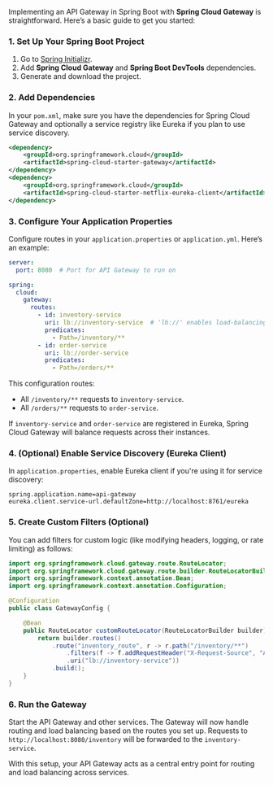 Implementing an API Gateway in Spring Boot with **Spring Cloud Gateway** is straightforward. Here’s a basic guide to get you started:

### 1. Set Up Your Spring Boot Project

1. Go to [Spring Initializr](https://start.spring.io/).
2. Add **Spring Cloud Gateway** and **Spring Boot DevTools** dependencies.
3. Generate and download the project.

### 2. Add Dependencies

In your `pom.xml`, make sure you have the dependencies for Spring Cloud Gateway and optionally a service registry like Eureka if you plan to use service discovery.

```xml
<dependency>
    <groupId>org.springframework.cloud</groupId>
    <artifactId>spring-cloud-starter-gateway</artifactId>
</dependency>
<dependency>
    <groupId>org.springframework.cloud</groupId>
    <artifactId>spring-cloud-starter-netflix-eureka-client</artifactId> <!-- Optional for Service Discovery -->
</dependency>
```

### 3. Configure Your Application Properties

Configure routes in your `application.properties` or `application.yml`. Here’s an example:

```yaml
server:
  port: 8080  # Port for API Gateway to run on

spring:
  cloud:
    gateway:
      routes:
        - id: inventory-service
          uri: lb://inventory-service  # 'lb://' enables load-balancing with a service registry
          predicates:
            - Path=/inventory/**
        - id: order-service
          uri: lb://order-service
          predicates:
            - Path=/orders/**
```

This configuration routes:
- All `/inventory/**` requests to `inventory-service`.
- All `/orders/**` requests to `order-service`.

If `inventory-service` and `order-service` are registered in Eureka, Spring Cloud Gateway will balance requests across their instances.

### 4. (Optional) Enable Service Discovery (Eureka Client)

In `application.properties`, enable Eureka client if you're using it for service discovery:

```properties
spring.application.name=api-gateway
eureka.client.service-url.defaultZone=http://localhost:8761/eureka
```

### 5. Create Custom Filters (Optional)

You can add filters for custom logic (like modifying headers, logging, or rate limiting) as follows:

```java
import org.springframework.cloud.gateway.route.RouteLocator;
import org.springframework.cloud.gateway.route.builder.RouteLocatorBuilder;
import org.springframework.context.annotation.Bean;
import org.springframework.context.annotation.Configuration;

@Configuration
public class GatewayConfig {

    @Bean
    public RouteLocator customRouteLocator(RouteLocatorBuilder builder) {
        return builder.routes()
            .route("inventory_route", r -> r.path("/inventory/**")
                .filters(f -> f.addRequestHeader("X-Request-Source", "API-Gateway"))
                .uri("lb://inventory-service"))
            .build();
    }
}
```

### 6. Run the Gateway

Start the API Gateway and other services. The Gateway will now handle routing and load balancing based on the routes you set up. Requests to `http://localhost:8080/inventory` will be forwarded to the `inventory-service`. 

With this setup, your API Gateway acts as a central entry point for routing and load balancing across services.